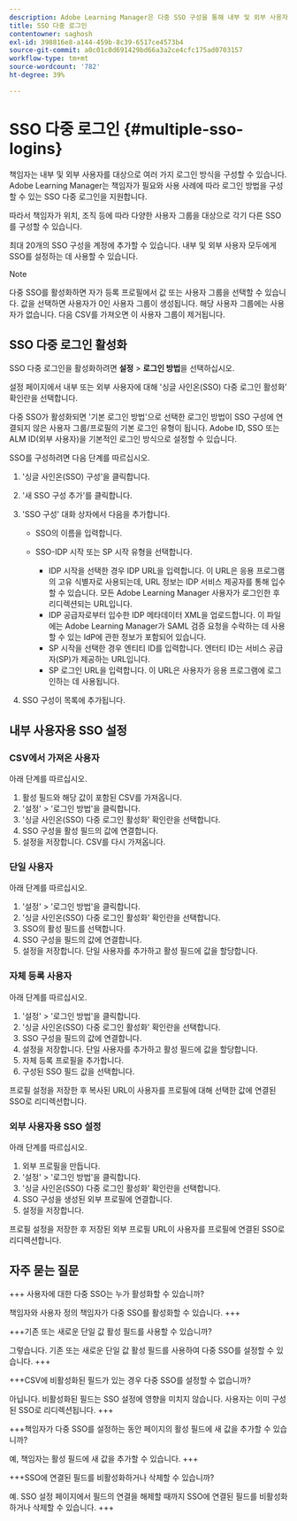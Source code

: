 ```yaml
---
description: Adobe Learning Manager은 다중 SSO 구성을 통해 내부 및 외부 사용자에게 여러 가지 로그인 방식을 지원할 수 있습니다.
title: SSO 다중 로그인
contentowner: saghosh
exl-id: 398816e8-a144-459b-8c39-6517ce4573b4
source-git-commit: a0c01c0d691429bd66a3a2ce4cfc175ad0703157
workflow-type: tm+mt
source-wordcount: '782'
ht-degree: 39%

---
```


# SSO 다중 로그인 {#multiple-sso-logins}

책임자는 내부 및 외부 사용자를 대상으로 여러 가지 로그인 방식을 구성할 수 있습니다. Adobe Learning Manager는 책임자가 필요와 사용 사례에 따라 로그인 방법을 구성할 수 있는 SSO 다중 로그인을 지원합니다.

따라서 책임자가 위치, 조직 등에 따라 다양한 사용자 그룹을 대상으로 각기 다른 SSO를 구성할 수 있습니다.

최대 20개의 SSO 구성을 계정에 추가할 수 있습니다. 내부 및 외부 사용자 모두에게 SSO를 설정하는 데 사용할 수 있습니다.

>[!NOTE]
>
>다중 SSO를 활성화하면 자가 등록 프로필에서 값 또는 사용자 그룹을 선택할 수 있습니다. 값을 선택하면 사용자가 0인 사용자 그룹이 생성됩니다. 해당 사용자 그룹에는 사용자가 없습니다. 다음 CSV를 가져오면 이 사용자 그룹이 제거됩니다.

## SSO 다중 로그인 활성화

SSO 다중 로그인을 활성화하려면 **설정** > **로그인 방법**&#x200B;을 선택하십시오.

설정 페이지에서 내부 또는 외부 사용자에 대해 &#39;싱글 사인온(SSO) 다중 로그인 활성화&#39; 확인란을 선택합니다.

다중 SSO가 활성화되면 &#39;기본 로그인 방법&#39;으로 선택한 로그인 방법이 SSO 구성에 연결되지 않은 사용자 그룹/프로필의 기본 로그인 유형이 됩니다. Adobe ID, SSO 또는 ALM ID(외부 사용자)을 기본적인 로그인 방식으로 설정할 수 있습니다.

SSO를 구성하려면 다음 단계를 따르십시오.

1. &#39;싱글 사인온(SSO) 구성&#39;을 클릭합니다.
1. &#39;새 SSO 구성 추가&#39;를 클릭합니다.
1. &#39;SSO 구성&#39; 대화 상자에서 다음을 추가합니다.

   * SSO의 이름을 입력합니다.
   * SSO-IDP 시작 또는 SP 시작 유형을 선택합니다.

      * IDP 시작을 선택한 경우 IDP URL을 입력합니다. 이 URL은 응용 프로그램의 고유 식별자로 사용되는데, URL 정보는 IDP 서비스 제공자를 통해 입수할 수 있습니다. 모든 Adobe Learning Manager 사용자가 로그인한 후 리디렉션되는 URL입니다.
      * IDP 공급자로부터 입수한 IDP 메타데이터 XML을 업로드합니다. 이 파일에는 Adobe Learning Manager가 SAML 검증 요청을 수락하는 데 사용할 수 있는 IdP에 관한 정보가 포함되어 있습니다.
      * SP 시작을 선택한 경우 엔티티 ID를 입력합니다. 엔터티 ID는 서비스 공급자(SP)가 제공하는 URL입니다.
      * SP 로그인 URL을 입력합니다. 이 URL은 사용자가 응용 프로그램에 로그인하는 데 사용됩니다.

1. SSO 구성이 목록에 추가됩니다.

## 내부 사용자용 SSO 설정

### CSV에서 가져온 사용자

아래 단계를 따르십시오.

1. 활성 필드와 해당 값이 포함된 CSV를 가져옵니다.
1. &#39;설정&#39; > &#39;로그인 방법&#39;을 클릭합니다.
1. &#39;싱글 사인온(SSO) 다중 로그인 활성화&#39; 확인란을 선택합니다.
1. SSO 구성을 활성 필드의 값에 연결합니다.
1. 설정을 저장합니다. CSV를 다시 가져옵니다.

### 단일 사용자

아래 단계를 따르십시오.

1. &#39;설정&#39; > &#39;로그인 방법&#39;을 클릭합니다.
1. &#39;싱글 사인온(SSO) 다중 로그인 활성화&#39; 확인란을 선택합니다.
1. SSO의 활성 필드를 선택합니다.
1. SSO 구성을 필드의 값에 연결합니다.
1. 설정을 저장합니다. 단일 사용자를 추가하고 활성 필드에 값을 할당합니다.

### 자체 등록 사용자

아래 단계를 따르십시오.

1. &#39;설정&#39; > &#39;로그인 방법&#39;을 클릭합니다.
1. &#39;싱글 사인온(SSO) 다중 로그인 활성화&#39; 확인란을 선택합니다.
1. SSO 구성을 필드의 값에 연결합니다.
1. 설정을 저장합니다. 단일 사용자를 추가하고 활성 필드에 값을 할당합니다.
1. 자체 등록 프로필을 추가합니다.
1. 구성된 SSO 필드 값을 선택합니다.

프로필 설정을 저장한 후 복사된 URL이 사용자를 프로필에 대해 선택한 값에 연결된 SSO로 리디렉션합니다.

### 외부 사용자용 SSO 설정

아래 단계를 따르십시오.

1. 외부 프로필을 만듭니다.
1. &#39;설정&#39; > &#39;로그인 방법&#39;을 클릭합니다.
1. &#39;싱글 사인온(SSO) 다중 로그인 활성화&#39; 확인란을 선택합니다.
1. SSO 구성을 생성된 외부 프로필에 연결합니다.
1. 설정을 저장합니다.

프로필 설정을 저장한 후 저장된 외부 프로필 URL이 사용자를 프로필에 연결된 SSO로 리디렉션합니다.

## 자주 묻는 질문

+++ 사용자에 대한 다중 SSO는 누가 활성화할 수 있습니까?

책임자와 사용자 정의 책임자가 다중 SSO를 활성화할 수 있습니다.
+++

+++기존 또는 새로운 단일 값 활성 필드를 사용할 수 있습니까?

그렇습니다. 기존 또는 새로운 단일 값 활성 필드를 사용하여 다중 SSO를 설정할 수 있습니다.
+++

+++CSV에 비활성화된 필드가 있는 경우 다중 SSO를 설정할 수 없습니까?

아닙니다. 비활성화된 필드는 SSO 설정에 영향을 미치지 않습니다. 사용자는 이미 구성된 SSO로 리디렉션됩니다.
+++

+++책임자가 다중 SSO를 설정하는 동안 페이지의 활성 필드에 새 값을 추가할 수 있습니까?

예, 책임자는 활성 필드에 새 값을 추가할 수 있습니다.
+++

+++SSO에 연결된 필드를 비활성화하거나 삭제할 수 있습니까?

예. SSO 설정 페이지에서 필드의 연결을 해제할 때까지 SSO에 연결된 필드를 비활성화하거나 삭제할 수 있습니다.
+++
